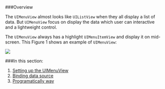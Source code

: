 ###Overview

The `UIMenuView` almost looks like `UIListView` when they all display a list of data. But `UIMenuView` focus on display the data which user can interactive and a lightweight control. 

The `UIMenuView` always has a highlight `UIMenuItemView` and display it on mid-screen. This Figure 1 shows an example of `UIMenuView`: 

![](http://s4.postimg.org/4ekhbzp0t/Screenshot_2015_12_07_11_23_04.png)
  

###In this section:

1. [Setting up the UIMenuView](http://google.com)
2. [Binding data source](http://google.com)
3. [Programatically way](http://google.com)
